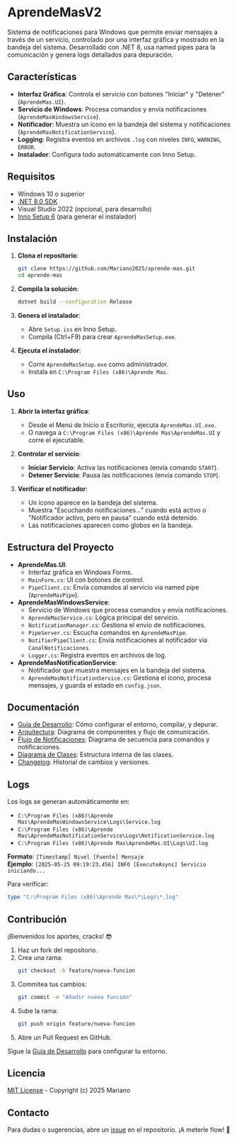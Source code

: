 # AprendeMasV2

Sistema de notificaciones para Windows que permite enviar mensajes a través de un servicio, controlado por una interfaz gráfica y mostrado en la bandeja del sistema. Desarrollado con .NET 8, usa named pipes para la comunicación y genera logs detallados para depuración.

## Características

- **Interfaz Gráfica**: Controla el servicio con botones "Iniciar" y "Detener" (`AprendeMas.UI`).
- **Servicio de Windows**: Procesa comandos y envía notificaciones (`AprendeMasWindowsService`).
- **Notificador**: Muestra un ícono en la bandeja del sistema y notificaciones (`AprendeMasNotificationService`).
- **Logging**: Registra eventos en archivos `.log` con niveles `INFO`, `WARNING`, `ERROR`.
- **Instalador**: Configura todo automáticamente con Inno Setup.

## Requisitos

- Windows 10 o superior
- [.NET 8.0 SDK](https://dotnet.microsoft.com/download/dotnet/8.0)
- Visual Studio 2022 (opcional, para desarrollo)
- [Inno Setup 6](https://jrsoftware.org/isinfo.php) (para generar el instalador)

## Instalación

1. **Clona el repositorio**:
   ```bash
   git clone https://github.com/Mariano2025/aprende-mas.git
   cd aprende-mas
   ```

2. **Compila la solución**:
   ```bash
   dotnet build --configuration Release
   ```

3. **Genera el instalador**:
   - Abre `Setup.iss` en Inno Setup.
   - Compila (Ctrl+F9) para crear `AprendeMasSetup.exe`.

4. **Ejecuta el instalador**:
   - Corre `AprendeMasSetup.exe` como administrador.
   - Instala en `C:\Program Files (x86)\Aprende Mas`.

## Uso

1. **Abrir la interfaz gráfica**:
   - Desde el Menú de Inicio o Escritorio, ejecuta `AprendeMas.UI.exe`.
   - O navega a `C:\Program Files (x86)\Aprende Mas\AprendeMas.UI` y corre el ejecutable.

2. **Controlar el servicio**:
   - **Iniciar Servicio**: Activa las notificaciones (envía comando `START`).
   - **Detener Servicio**: Pausa las notificaciones (envía comando `STOP`).

3. **Verificar el notificador**:
   - Un ícono aparece en la bandeja del sistema.
   - Muestra "Escuchando notificaciones..." cuando está activo o "Notificador activo, pero en pausa" cuando está detenido.
   - Las notificaciones aparecen como globos en la bandeja.

## Estructura del Proyecto

- **AprendeMas.UI**:
  - Interfaz gráfica en Windows Forms.
  - `MainForm.cs`: UI con botones de control.
  - `PipeClient.cs`: Envía comandos al servicio via named pipe (`AprendeMasPipe`).
- **AprendeMasWindowsService**:
  - Servicio de Windows que procesa comandos y envía notificaciones.
  - `AprendeMasService.cs`: Lógica principal del servicio.
  - `NotificationManager.cs`: Gestiona el envío de notificaciones.
  - `PipeServer.cs`: Escucha comandos en `AprendeMasPipe`.
  - `NotifierPipeClient.cs`: Envía notificaciones al notificador via `CanalNotificaciones`.
  - `Logger.cs`: Registra eventos en archivos de log.
- **AprendeMasNotificationService**:
  - Notificador que muestra mensajes en la bandeja del sistema.
  - `AprendeMasNotificationService.cs`: Gestiona el ícono, procesa mensajes, y guarda el estado en `config.json`.

## Documentación

- [Guía de Desarrollo](DEVELOPMENT.md): Cómo configurar el entorno, compilar, y depurar.
- [Arquitectura](ARCHITECTURE.md): Diagrama de componentes y flujo de comunicación.
- [Flujo de Notificaciones](SEQUENCE.md): Diagrama de secuencia para comandos y notificaciones.
- [Diagrama de Clases](CLASS_DIAGRAM.md): Estructura interna de las clases.
- [Changelog](CHANGELOG.md): Historial de cambios y versiones.

## Logs

Los logs se generan automáticamente en:
- `C:\Program Files (x86)\Aprende Mas\AprendeMasWindowsService\Logs\Service.log`
- `C:\Program Files (x86)\Aprende Mas\AprendeMasNotificationService\Logs\NotificationService.log`
- `C:\Program Files (x86)\Aprende Mas\AprendeMas.UI\Logs\UI.log`

**Formato**: `[Timestamp] Nivel [Fuente] Mensaje`  
**Ejemplo**: `[2025-05-25 09:19:23.456] INFO [ExecuteAsync] Servicio iniciando...`

Para verificar:
```powershell
type "C:\Program Files (x86)\Aprende Mas\*\Logs\*.log"
```

## Contribución

¡Bienvenidos los aportes, cracks! 😎

1. Haz un fork del repositorio.
2. Crea una rama:
   ```bash
   git checkout -b feature/nueva-funcion
   ```
3. Commitea tus cambios:
   ```bash
   git commit -m "Añadir nueva función"
   ```
4. Sube la rama:
   ```bash
   git push origin feature/nueva-funcion
   ```
5. Abre un Pull Request en GitHub.

Sigue la [Guía de Desarrollo](DEVELOPMENT.md) para configurar tu entorno.

## Licencia

[MIT License](LICENSE) - Copyright (c) 2025 Mariano

## Contacto

Para dudas o sugerencias, abre un [issue](https://github.com/Mariano2025/aprende-mas/issues) en el repositorio. ¡A meterle flow! 🚀
